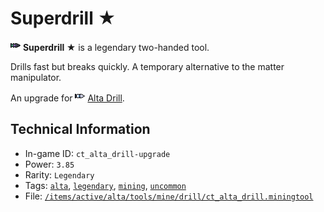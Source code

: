 # Superdrill ★

<img src="https://raw.githubusercontent.com/Ceterai/Enternia/main/items/active/alta/tools/mine/drill/icon_upg.png" alt="Superdrill ★ icon" loading="lazy" height="16px" width="auto" /> **Superdrill ★** is a legendary two-handed tool.

Drills fast but breaks quickly. A temporary alternative to the matter manipulator.

An upgrade for <img src="https://raw.githubusercontent.com/Ceterai/Enternia/main/items/active/alta/tools/mine/drill/icon.png" alt="Alta Drill icon" loading="lazy" height="16px" width="auto" /> [Alta Drill](https://ceterai.github.io/MyEnternia/Wiki/AltaDrill).

## Technical Information

- In-game ID: `ct_alta_drill-upgrade`
- Power: `3.85`
- Rarity: `Legendary`
- Tags: [`alta`](https://ceterai.github.io/MyEnternia/Wiki/Tags/Alta), [`legendary`](https://ceterai.github.io/MyEnternia/Wiki/Tags/Legendary), [`mining`](https://ceterai.github.io/MyEnternia/Wiki/Tags/Mining), [`uncommon`](https://ceterai.github.io/MyEnternia/Wiki/Tags/Uncommon)
- File: [`/items/active/alta/tools/mine/drill/ct_alta_drill.miningtool`](https://github.com/Ceterai/Enternia/blob/main/items/active/alta/tools/mine/drill/ct_alta_drill.miningtool)
